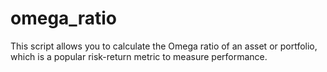 # omega_ratio
This script allows you to calculate the Omega ratio of an asset or portfolio, which is a popular risk-return metric to measure performance.
